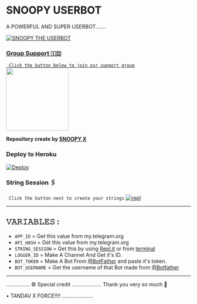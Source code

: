 # SNOOPY USERBOT

A POWERFUL AND SUPER USERBOT.......
<p align="center">
  <a href="https://github.com/TEAM-TANDAV-X/MAHADEVS-X-USERBOTS/fork">
    


![SNOOPY THE USERBOT](https://telegra.ph/file/acab897abed18712e12e5.jpg)

### Group Support 🇮🇩
`
Click the button below to join our support group`
   <a href="https://t.me/SnoopyUserbotSupport"><img src="https://img.shields.io/badge/Grup%20Support%3F-MAHADEV-red?&style=flat-square?&logo=telegram" width=170px></a></p>

__Repository create by [SNOOPY X](@Always_Sed_af)__




### Deploy to Heroku

[![Deploy](https://telegra.ph/file/cfe29d4a58ad4b838c71a.jpg)](https://heroku.com/deploy?template=https://github.com/MAHADEV-X-FORCE/SNOOPY-USERBOTS)

### String Session 🖇
`
Click the button next to create your strings`
[![repl](https://telegra.ph/file/6ab80f3170353c4a1f837.jpg)](https://replit.com/@TANDAVSIDDHARTH/TANDAV-USERBOT#main.py)
    
------------------------------------------------
## 𝚅𝙰𝚁𝙸𝙰𝙱𝙻𝙴𝚂 :

- `APP_ID`  =  Get this value from my.telegram.org
- `API_HASH`  =  Get this value from my.telegram.org
- `STRING_SESSION`  =  Get this by using [Repl.it](#Repl) or from [terminal](#Terminal)
- `LOGGER_ID`  =  Make A Channel And Get it's ID.
- `BOT_TOKEN`  =  Make A Bot From [@BotFather](https://t.me/botfather) and paste it's token.
- `BOT_USERNAME`  =  Get the username of that Bot made from [@Botfather](https://t.me/botfather)
------------

................
© Special credit
....................
Thank you very so much 🙏

•  TANDAV X FORCE!!!!
.....................
